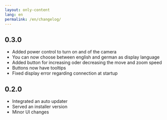 ```yaml
---
layout: only-content
lang: en
permalink: /en/changelog/
---
```


## 0.3.0

- Added power control to turn on and of the camera
- You can now choose between english and german as display language
- Added button for increasing oder decreasing the move and zoom speed
- Buttons now have tooltips
- Fixed display error regarding connection at startup

## 0.2.0

- Integrated an auto updater
- Served an installer version
- Minor UI changes
